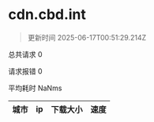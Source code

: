 
  # cdn.cbd.int

  > 更新时间 2025-06-17T00:51:29.214Z
  
  总共请求 0

  请求报错 0

  平均耗时 NaNms

|城市|ip|下载大小|速度|
|-----|----------|---|---|

  